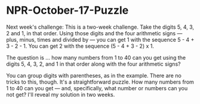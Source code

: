 # NPR-October-17-Puzzle


Next week's challenge: This is a two-week challenge. Take the digits 5, 4, 3, 2 and 1, in that order. Using those digits and the four arithmetic signs — plus, minus, times and divided by — you can get 1 with the sequence 5 - 4 + 3 - 2 - 1. You can get 2 with the sequence (5 - 4 + 3 - 2) x 1.

The question is ... how many numbers from 1 to 40 can you get using the digits 5, 4, 3, 2, and 1 in that order along with the four arithmetic signs?

You can group digits with parentheses, as in the example. There are no tricks to this, though. It's a straightforward puzzle. How many numbers from 1 to 40 can you get — and, specifically, what number or numbers can you not get? I'll reveal my solution in two weeks.
